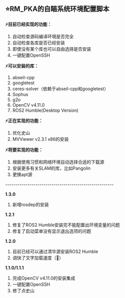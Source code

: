## ⭐RM_PKA的自瞄系统环境配置脚本  
**⚡目前已经实现的功能：**  
1. 自动检查源码编译环境是否完全  
2. 自动检查各库是否已经安装  
3. 即使没有某个库也可以自由选择是否安装  
4. 一键配置OpenSSH

**⚡可以安装的库：**  
1. abseil-cpp
2. googletest
3. ceres-solver（依赖于abseil-cpp和googletest）
4. Sophus
5. g2o
6. OpenCV v4.11.0
7. ROS2 Humble(Desktop Version)

**⚡正在实现的功能：**  
1. 优化史山
2. MVViewer v2.3.1 x86的安装

**⚡将要实现的功能：**  
1. 根据使用习惯和网络环境自动选择合适的下载源
2. 安装更多有关SLAM的库，比如Pangolin  
3. 更换apt源

*------------------------------------------------------*

**1.3.0**
1. 新增rosdep的安装

**1.2.1**
1. 修复了ROS2 Humble安装完不能配置出环境变量的问题
2. 修复了启动菜单没有显示退出选项的问题

**1.2.0**
1. 目前已经可以通过清华源安装ROS2 Humble
2. 调快了文字加载速度（🐌）

**1.1.0/1.1.1**
1. 完成OpenCV v4.11.0的安装集成
2. 一键配置OpenSSH
3. 修了点史山
